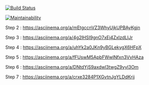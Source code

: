 [![Build Status](https://travis-ci.org/Kross97/project-lvl1-s508.svg?branch=master)](https://travis-ci.org/Kross97/project-lvl1-s508)

[![Maintainability](https://api.codeclimate.com/v1/badges/743fc87d7da33668091d/maintainability)](https://codeclimate.com/github/Kross97/frontend-project-lvl2/maintainability)

 Step 2 : https://asciinema.org/a/mEtgccnVZ3WhyUjkUPBAyKgjn
 
 Step 3 : https://asciinema.org/a/4g2lHSI9gnO7xEj4ZxIzdLIJr
 
 Step 4 : https://asciinema.org/a/uhYk2a0JKn9yBGLekygX6HFpX
 
 Step 5 : https://asciinema.org/a/fFUswM5ApbFWwlNfxn3VvHAza
 
 Step 6 : https://asciinema.org/a/DNtdYjS9axdwl3twgZ9vyl3Om
 
 Step 7 : https://asciinema.org/a/crxe3284P1XGvtnJgYLDdKrjj
